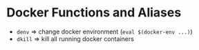 # Docker Functions and Aliases

- `denv` => change docker environment (`eval $(docker-env ...)`)
- `dkill` => kill all running docker containers
